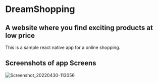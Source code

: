 # DreamShopping
## A website where you find exciting products at low price

This is a sample react native app for a online shopping.

## Screenshots of app Screens
![Screenshot_20220430-113056](https://user-images.githubusercontent.com/46891611/166094981-d5108f52-bb95-4e6d-b686-16175e1288d7.png)
